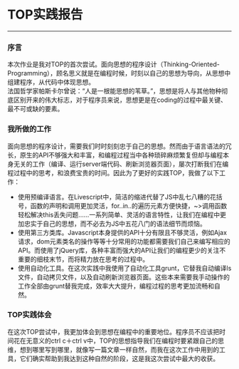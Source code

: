# TOP实践报告
---
### 序言
本次作业是我对TOP的首次尝试。面向思想的程序设计（Thinking-Oriented-Programming），顾名思义就是在编程时候，时刻以自己的思想为导向，从思想中组建程序，从代码中体现思想。  
法国哲学家帕斯卡尔曾说：“人是一根能思想的苇草。”，思想是将人与其他物种彻底区别开来的伟大标志，对于程序员来说，思想更是在coding的过程中最关键、最不可或缺的要素。
### 我所做的工作
面向思想的程序设计，需要我们时时刻刻忠于自己的思想。然而由于语言语法的冗长，原生的API不够强大和丰富，和编程过程当中各种琐碎麻烦繁复但却与编程本身无关的工作（编译、运行server端代码、刷新浏览器页面），屡次打断我们在编程过程中的思考，和浪费宝贵的时间。因此为了更好的实践TOP，我做了以下工作：  

* 使用预编译语言。在Livescript中，简洁的缩进代替了JS中乱七八糟的花括号，函数的声明和调用更加灵活，for..in..的遍历元素方便快捷，~>调用函数轻松解决this丢失问题……一系列简单、灵活的语言特性，让我们在编程中更加忠实于自己的思想，而不必去为JS中五花八门的语法细节而烦恼。
* 使用第三方类库。Javascript本身提供的API十分有限且不够灵活，例如Ajax请求，dom元素类名的操作等等十分常用的功能都需要我们自己来编写相应的API。而使用了jQuery库，各种丰富而强大的API让我们的编程更少的关注不重要的细枝末节，而将精力放在思考的过程中。
* 使用自动化工具。在这次实践中我使用了自动化工具grunt，它替我自动编译ls文件，自动拷贝文件，以及自动刷新浏览器页面。这些本来需要我手动操作的工作全部由grunt替我完成，效率大大提升，编程过程的思考更加流畅和自然。  

### TOP实践体会
在这次TOP尝试中，我更加体会到思想在编程中的重要地位。程序员不应该把时间花在无意义的ctrl c＋ctrl v中，TOP的思想指导我们在编程时要紧跟自己的思维，想到哪里写到哪里，就像写一篇文章一样自然，而我在这次工作中用到的工具，它们确实帮助到我达到这种自然的阶段，这是我这次尝试中最大的收获。